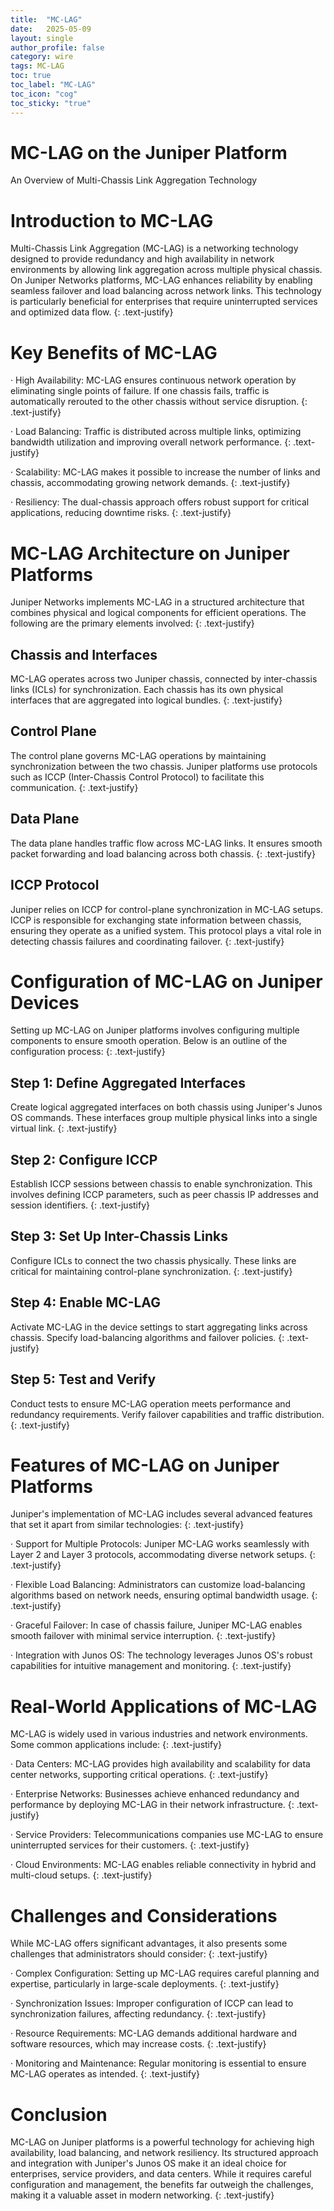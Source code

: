 ```yaml
---
title:  "MC-LAG"
date:   2025-05-09
layout: single
author_profile: false
category: wire
tags: MC-LAG
toc: true
toc_label: "MC-LAG"
toc_icon: "cog"
toc_sticky: "true"
---
```


# MC-LAG on the Juniper Platform

An Overview of Multi-Chassis Link Aggregation Technology

# Introduction to MC-LAG

Multi-Chassis Link Aggregation (MC-LAG) is a networking technology designed to provide redundancy and high availability in network environments by allowing link aggregation across multiple physical chassis. On Juniper Networks platforms, MC-LAG enhances reliability by enabling seamless failover and load balancing across network links. This technology is particularly beneficial for enterprises that require uninterrupted services and optimized data flow.
{: .text-justify}

# Key Benefits of MC-LAG

·   High Availability: MC-LAG ensures continuous network operation by eliminating single points of failure. If one chassis fails, traffic is automatically rerouted to the other chassis without service disruption.
{: .text-justify}

·   Load Balancing: Traffic is distributed across multiple links, optimizing bandwidth utilization and improving overall network performance.
{: .text-justify}

·   Scalability: MC-LAG makes it possible to increase the number of links and chassis, accommodating growing network demands.
{: .text-justify}

·   Resiliency: The dual-chassis approach offers robust support for critical applications, reducing downtime risks.
{: .text-justify}

# MC-LAG Architecture on Juniper Platforms

Juniper Networks implements MC-LAG in a structured architecture that combines physical and logical components for efficient operations. The following are the primary elements involved:
{: .text-justify}

## Chassis and Interfaces

MC-LAG operates across two Juniper chassis, connected by inter-chassis links (ICLs) for synchronization. Each chassis has its own physical interfaces that are aggregated into logical bundles.
{: .text-justify}

## Control Plane

The control plane governs MC-LAG operations by maintaining synchronization between the two chassis. Juniper platforms use protocols such as ICCP (Inter-Chassis Control Protocol) to facilitate this communication.
{: .text-justify}

## Data Plane

The data plane handles traffic flow across MC-LAG links. It ensures smooth packet forwarding and load balancing across both chassis.
{: .text-justify}

## ICCP Protocol

Juniper relies on ICCP for control-plane synchronization in MC-LAG setups. ICCP is responsible for exchanging state information between chassis, ensuring they operate as a unified system. This protocol plays a vital role in detecting chassis failures and coordinating failover.
{: .text-justify}

# Configuration of MC-LAG on Juniper Devices

Setting up MC-LAG on Juniper platforms involves configuring multiple components to ensure smooth operation. Below is an outline of the configuration process:
{: .text-justify}

## Step 1: Define Aggregated Interfaces

Create logical aggregated interfaces on both chassis using Juniper's Junos OS commands. These interfaces group multiple physical links into a single virtual link.
{: .text-justify}

## Step 2: Configure ICCP

Establish ICCP sessions between chassis to enable synchronization. This involves defining ICCP parameters, such as peer chassis IP addresses and session identifiers.
{: .text-justify}

## Step 3: Set Up Inter-Chassis Links

Configure ICLs to connect the two chassis physically. These links are critical for maintaining control-plane synchronization.
{: .text-justify}

## Step 4: Enable MC-LAG

Activate MC-LAG in the device settings to start aggregating links across chassis. Specify load-balancing algorithms and failover policies.
{: .text-justify}

## Step 5: Test and Verify

Conduct tests to ensure MC-LAG operation meets performance and redundancy requirements. Verify failover capabilities and traffic distribution.
{: .text-justify}

# Features of MC-LAG on Juniper Platforms

Juniper's implementation of MC-LAG includes several advanced features that set it apart from similar technologies:
{: .text-justify}

·   Support for Multiple Protocols: Juniper MC-LAG works seamlessly with Layer 2 and Layer 3 protocols, accommodating diverse network setups.
{: .text-justify}

·   Flexible Load Balancing: Administrators can customize load-balancing algorithms based on network needs, ensuring optimal bandwidth usage.
{: .text-justify}

·   Graceful Failover: In case of chassis failure, Juniper MC-LAG enables smooth failover with minimal service interruption.
{: .text-justify}

·   Integration with Junos OS: The technology leverages Junos OS's robust capabilities for intuitive management and monitoring.
{: .text-justify}

# Real-World Applications of MC-LAG

MC-LAG is widely used in various industries and network environments. Some common applications include:
{: .text-justify}

·   Data Centers: MC-LAG provides high availability and scalability for data center networks, supporting critical operations.
{: .text-justify}

·   Enterprise Networks: Businesses achieve enhanced redundancy and performance by deploying MC-LAG in their network infrastructure.
{: .text-justify}

·   Service Providers: Telecommunications companies use MC-LAG to ensure uninterrupted services for their customers.
{: .text-justify}

·   Cloud Environments: MC-LAG enables reliable connectivity in hybrid and multi-cloud setups.
{: .text-justify}

# Challenges and Considerations

While MC-LAG offers significant advantages, it also presents some challenges that administrators should consider:
{: .text-justify}

·   Complex Configuration: Setting up MC-LAG requires careful planning and expertise, particularly in large-scale deployments.
{: .text-justify}

·   Synchronization Issues: Improper configuration of ICCP can lead to synchronization failures, affecting redundancy.
{: .text-justify}

·   Resource Requirements: MC-LAG demands additional hardware and software resources, which may increase costs.
{: .text-justify}

·   Monitoring and Maintenance: Regular monitoring is essential to ensure MC-LAG operates as intended.
{: .text-justify}

# Conclusion

MC-LAG on Juniper platforms is a powerful technology for achieving high availability, load balancing, and network resiliency. Its structured approach and integration with Juniper's Junos OS make it an ideal choice for enterprises, service providers, and data centers. While it requires careful configuration and management, the benefits far outweigh the challenges, making it a valuable asset in modern networking.
{: .text-justify}
